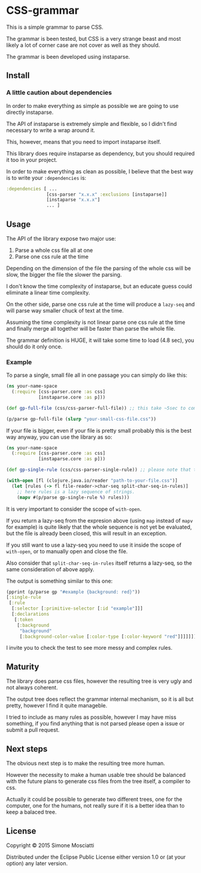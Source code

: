 # CSS-grammar

This is a simple grammar to parse CSS.

The grammar is been tested, but CSS is a very strange beast and most likely a lot of corner case are not cover as well as they should.

The grammar is been developed using instaparse.

## Install


### A little caution about dependencies

In order to make everything as simple as possible we are going to use directly instaparse.

The API of instaparse is extremely simple and flexible, so I didn't find necessary to write a wrap around it.

This, however, means that you need to import instaparse itself.

This library does require instaparse as dependency, but you should required it too in your project.

In order to make everything as clean as possible, I believe that the best way is to write your `:dependencies` is:

``` clojure
:dependencies [ ...
	           [css-parser "x.x.x" :exclusions [instaparse]]
               [instaparse "x.x.x"]
			   ... ]
```

## Usage

The API of the library expose two major use:
1. Parse a whole css file all at one
2. Parse one css rule at the time

Depending on the dimension of the file the parsing of the whole css will be slow, the bigger the file the slower the parsing.

I don't know the time complexity of instaparse, but an educate guess could eliminate a linear time complexity.

On the other side, parse one css rule at the time will produce a `lazy-seq` and will parse way smaller chuck of text at the time.

Assuming the time complexity is not linear parse one css rule at the time and finally merge all together will be faster than parse the whole file.

The grammar definition is HUGE, it will take some time to load (4.8 sec), you should do it only once.

### Example

To parse a single, small file all in one passage you can simply do like this:

``` clojure
(ns your-name-space
  (:require [css-parser.core :as css]
   	        [instaparse.core :as p]))

(def gp-full-file (css/css-parser-full-file)) ;; this take ~5sec to complete

(p/parse gp-full-file (slurp "your-small-css-file.css"))
```

If your file is bigger, even if your file is pretty small probably this is the best way anyway, you can use the library as so:

``` clojure
(ns your-name-space
  (:require [css-parser.core :as css]
   	        [instaparse.core :as p]))

(def gp-single-rule (css/css-parser-single-rule)) ;; please note that the function is different

(with-open [fl (clojure.java.io/reader "path-to-your-file.css")]
  (let [rules (-> fl file-reader->char-seq split-char-seq-in-rules)]
    ;; here rules is a lazy sequence of strings.
	(mapv #(p/parse gp-single-rule %) rules)))
```
It is very important to consider the scope of `with-open`.

If you return a lazy-seq from the expresion above (using `map` instead of `mapv` for example) is quite likely that the whole sequence is not yet be evaluated, but the file is already been closed, this will result in an exception.

If you still want to use a lazy-seq you need to use it inside the scope of `with-open`, or to manually open and close the file.

Also consider that `split-char-seq-in-rules` itself returns a lazy-seq, so the same consideration of above apply.

The output is something similar to this one:

``` clojure
(pprint (p/parse gp "#example {background: red}"))
[:single-rule
 [:rule
  [:selector [:primitive-selector [:id "example"]]]
  [:declarations
   [:token
    [:background
     "background"
     [:background-color-value [:color-type [:color-keyword "red"]]]]]]]]
```

I invite you to check the test to see more messy and complex rules.

## Maturity

The library does parse css files, however the resulting tree is very ugly and not always coherent.

The output tree does reflect the grammar internal mechanism, so it is all but pretty, however I find it quite manageble.

I tried to include as many rules as possible, however I may have miss something, if you find anything that is not parsed please open a issue or submit a pull request.

## Next steps

The obvious next step is to make the resulting tree more human.

However the necessity to make a human usable tree should be balanced with the future plans to generate css files from the tree itself, a compiler to css.

Actually it could be possible to generate two different trees, one for the computer, one for the humans, not really sure if it is a better idea than to keep a balaced tree.

## License

Copyright © 2015 Simone Mosciatti

Distributed under the Eclipse Public License either version 1.0 or (at
your option) any later version.
